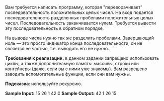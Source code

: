 Вам требуется написать программу, которая "переворачивает" последовательность положительных целых чисел. На вход подается последовательность разделенных пробелами положительных целых чисел. Последовательность заканчивается нулем. Требуется вывести эту последовательность в обратном порядке. 

На выводе числа нужно так же разделить пробелами. Завершающий ноль — это просто индикатор конца последовательности, он не является ее частью, т.е. выводить его не нужно. 

**Требования к реализации:** в данном задании запрещено использовать циклы, а также дополнительную память: массивы, строки или контейнеры (даже, если вы с ними уже знакомы). Вам разрешено заводить вспомогательные функции, если они вам нужны. 

**Подсказка**: используйте рекурсию.

**Sample Input:**
15 26 1 42 0
**Sample Output:**
42 1 26 15
